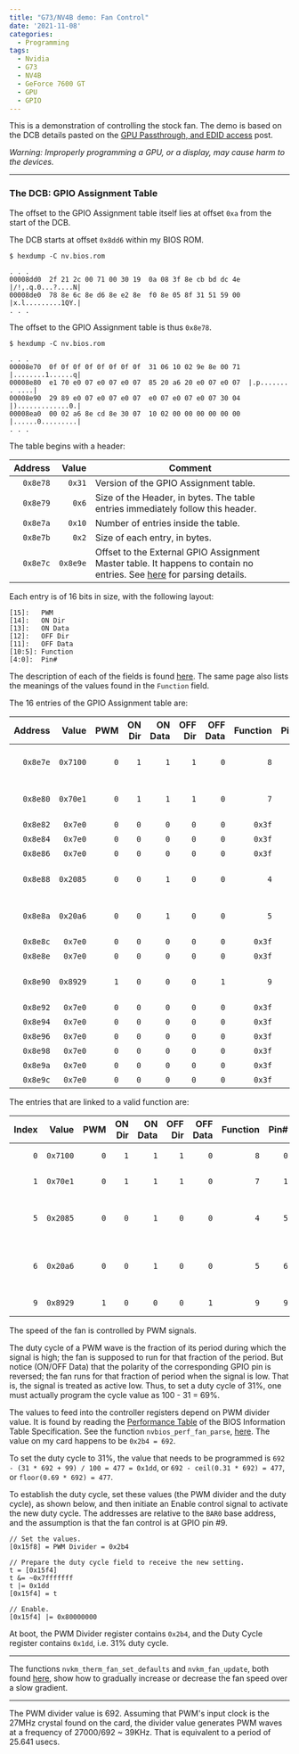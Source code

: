 ```yaml
---
title: "G73/NV4B demo: Fan Control"
date: '2021-11-08'
categories:
  - Programming
tags:
  - Nvidia
  - G73
  - NV4B
  - GeForce 7600 GT
  - GPU
  - GPIO
---
```


This is a demonstration of controlling the stock fan. The demo is based on the
DCB details pasted on the
[GPU Passthrough, and EDID access](/wip/post/2021/10/02/qpu-demo-nv-shader)
post.

*Warning: Improperly programming a GPU, or a display, may cause harm to the
devices.*

---
### **The DCB: GPIO Assignment Table**

The offset to the GPIO Assignment table itself lies at offset `0xa`
from the start of the DCB.

The DCB starts at offset `0x8dd6` within my BIOS ROM.

```
$ hexdump -C nv.bios.rom

. . .
00008dd0  2f 21 2c 00 71 00 30 19  0a 08 3f 8e cb bd dc 4e  |/!,.q.0...?....N|
00008de0  78 8e 6c 8e d6 8e e2 8e  f0 8e 05 8f 31 51 59 00  |x.l.........1QY.|
. . .
```

The offset to the GPIO Assignment table is thus `0x8e78`.

```
$ hexdump -C nv.bios.rom

. . .
00008e70  0f 0f 0f 0f 0f 0f 0f 0f  31 06 10 02 9e 8e 00 71  |........1......q|
00008e80  e1 70 e0 07 e0 07 e0 07  85 20 a6 20 e0 07 e0 07  |.p....... . ....|
00008e90  29 89 e0 07 e0 07 e0 07  e0 07 e0 07 e0 07 30 04  |).............0.|
00008ea0  00 02 a6 8e cd 8e 30 07  10 02 00 00 00 00 00 00  |......0.........|
. . .
```

The table begins with a header:

|Address|Value|Comment|
|-----:|-----:|-------|
|`0x8e78`|`0x31`| Version of the GPIO Assignment table.
|`0x8e79`|`0x6`| Size of the Header, in bytes. The table entries immediately follow this header.
|`0x8e7a`|`0x10`| Number of entries inside the table.
|`0x8e7b`|`0x2`| Size of each entry, in bytes.
|`0x8e7c`|`0x8e9e`| Offset to the External GPIO Assignment Master table. It happens to contain no entries. See [here](http://download.nvidia.com/open-gpu-doc/DCB/1/DCB-4.0-Specification.html#_external_gpio_assignment_master_table) for parsing details.

Each entry is of 16 bits in size, with the following layout:

```
[15]:	PWM
[14]:	ON Dir
[13]:	ON Data
[12]:	OFF Dir
[11]:	OFF Data
[10:5]:	Function
[4:0]:	Pin#
```

The description of each of the fields is found
[here](http://download.nvidia.com/open-gpu-doc/DCB/1/DCB-4.0-Specification.html#_gpio_assignment_table). The same page also lists the meanings of the values found
in the `Function` field.

The 16 entries of the GPIO Assignment table are:

|Address|Value|PWM|ON Dir|ON Data|OFF Dir|OFF Data|Function|Pin#|Comment
|---:|---:|---:|---:|---:|---:|---:|---:|---:|-----|
|`0x8e7e`|`0x7100`|`0`|`1`|`1`|`1`|`0`|`8`|`0`|See the table below.
|`0x8e80`|`0x70e1`|`0`|`1`|`1`|`1`|`0`|`7`|`1`|See the table below.
|`0x8e82`|`0x7e0`|`0`|`0`|`0`|`0`|`0`|`0x3f`|`0`|Unused.
|`0x8e84`|`0x7e0`|`0`|`0`|`0`|`0`|`0`|`0x3f`|`0`|Unused.
|`0x8e86`|`0x7e0`|`0`|`0`|`0`|`0`|`0`|`0x3f`|`0`|Unused.
|`0x8e88`|`0x2085`|`0`|`0`|`1`|`0`|`0`|`4`|`5`|See the table below.
|`0x8e8a`|`0x20a6`|`0`|`0`|`1`|`0`|`0`|`5`|`6`|See the table below.
|`0x8e8c`|`0x7e0`|`0`|`0`|`0`|`0`|`0`|`0x3f`|`0`|Unused.
|`0x8e8e`|`0x7e0`|`0`|`0`|`0`|`0`|`0`|`0x3f`|`0`|Unused.
|`0x8e90`|`0x8929`|`1`|`0`|`0`|`0`|`1`|`9`|`9`|See the table below.
|`0x8e92`|`0x7e0`|`0`|`0`|`0`|`0`|`0`|`0x3f`|`0`|Unused.
|`0x8e94`|`0x7e0`|`0`|`0`|`0`|`0`|`0`|`0x3f`|`0`|Unused.
|`0x8e96`|`0x7e0`|`0`|`0`|`0`|`0`|`0`|`0x3f`|`0`|Unused.
|`0x8e98`|`0x7e0`|`0`|`0`|`0`|`0`|`0`|`0x3f`|`0`|Unused.
|`0x8e9a`|`0x7e0`|`0`|`0`|`0`|`0`|`0`|`0x3f`|`0`|Unused.
|`0x8e9c`|`0x7e0`|`0`|`0`|`0`|`0`|`0`|`0x3f`|`0`|Unused.


The entries that are linked to a valid function are:

|Index|Value|PWM|ON Dir|ON Data|OFF Dir|OFF Data|Function|Pin#|Comment
|---:|---:|---:|---:|---:|---:|---:|---:|---:|-----|
|`0`|`0x7100`|`0`|`1`|`1`|`1`|`0`|`8`|`0`|Hotplug B signal.
|`1`|`0x70e1`|`0`|`1`|`1`|`1`|`0`|`7`|`1`|Hotplug A signal.
|`5`|`0x2085`|`0`|`0`|`1`|`0`|`0`|`4`|`5`|Voltage Select (VID) Bit 0.
|`6`|`0x20a6`|`0`|`0`|`1`|`0`|`0`|`5`|`6`|Voltage Select (VID) Bit 1.
|`9`|`0x8929`|`1`|`0`|`0`|`0`|`1`|`9`|`9`|Fan Control.

The speed of the fan is controlled by PWM signals.

The duty cycle of a PWM wave is the fraction of its period during which the
signal is high; the fan is supposed to run for that fraction of the period.
But notice (ON/OFF Data) that the polarity of the corresponding GPIO
pin is reversed; the fan runs for that fraction of period when the signal is
low. That is, the signal is treated as active low. Thus, to set a duty
cycle of 31%, one must actually program the cycle value as 100 - 31 = 69%.

The values to feed into the controller registers depend on PWM divider value.
It is found by reading the [Performance Table](https://download.nvidia.com/open-gpu-doc/BIOS-Information-Table/1/BIOS-Information-Table.html#BIT_PERF_PTRS_v1) of the
BIOS Information Table Specification. See the function `nvbios_perf_fan_parse`,
[here](https://lxr.missinglinkelectronics.com/linux/drivers/gpu/drm/nouveau/nvkm/subdev/bios/perf.c). The value on my card happens to be `0x2b4 = 692`.

To set the duty cycle to 31%, the value that needs to be programmed is
`692 - (31 * 692 + 99) / 100 = 477 = 0x1dd`, or `692 - ceil(0.31 * 692) = 477`,
or `floor(0.69 * 692) = 477`.

To establish the duty cycle, set these values (the PWM divider and the duty
cycle), as shown below, and then initiate an Enable control signal to activate
the new duty cycle.
The addresses are relative to the `BAR0` base address, and the assumption is
that the fan control is at GPIO pin #9.

```
// Set the values.
[0x15f8] = PWM Divider = 0x2b4

// Prepare the duty cycle field to receive the new setting.
t = [0x15f4]
t &= ~0x7fffffff
t |= 0x1dd
[0x15f4] = t

// Enable.
[0x15f4] |= 0x80000000
```

At boot, the PWM Divider register contains `0x2b4`, and the Duty Cycle register
contains `0x1dd`, i.e. 31% duty cycle.

---

The functions `nvkm_therm_fan_set_defaults` and `nvkm_fan_update`, both found
[here](https://lxr.missinglinkelectronics.com/linux/drivers/gpu/drm/nouveau/nvkm/subdev/therm/fan.c), show how to gradually increase or decrease the fan speed over a 
slow gradient.

---

The PWM divider value is 692. Assuming that PWM's input clock is the 27MHz
crystal found on the card, the divider value generates PWM waves at a
frequency of 27000/692 ~ 39KHz. That is equivalent to a period of 25.641 usecs.
